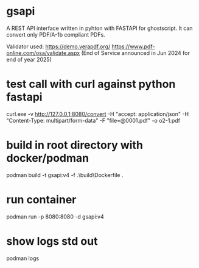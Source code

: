 # gsapi
A REST API interface written in pyhton with FASTAPI for ghostscript. It can convert only PDF/A-1b compliant PDFs.

Validator used:
https://demo.verapdf.org/
https://www.pdf-online.com/osa/validate.aspx (End of Service announced in Jun 2024 for end of year 2025)


# test call with curl against python fastapi
curl.exe -v http://127.0.0.1:8080/convert -H "accept: application/json" -H "Content-Type: multipart/form-data" -F "file=@0001.pdf" -o o2-1.pdf

# build in root directory with docker/podman
podman build -t gsapi:v4 -f .\build\Dockerfile .

# run container
podman run -p 8080:8080 -d gsapi:v4

# show logs std out
podman logs <containerid>